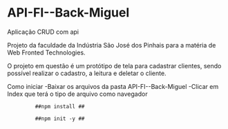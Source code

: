 # API-FI--Back-Miguel
Aplicação CRUD com api

Projeto da faculdade da Indústria São José dos Pinhais para a matéria de Web Fronted Technologies.

O projeto em questão é um protótipo de tela para cadastrar clientes, sendo possível realizar o cadastro, a leitura e deletar o cliente.

Como iniciar
	-Baixar os arquivos da pasta API-FI--Back-Miguel
	-Clicar em Index que terá o tipo de arquivo como navegador
            
             ##npm install ##

             ##npm init -y ##
